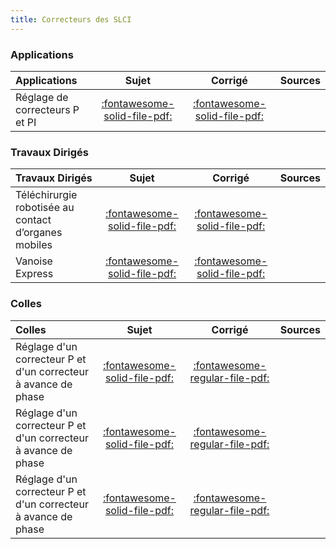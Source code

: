```yaml
---
title: Correcteurs des SLCI 
---
```


### Applications 
 
| Applications | Sujet | Corrigé | Sources  | 
| :-------------- | :---: | :-----: | :------: | 
| Réglage de correcteurs P et PI | [:fontawesome-solid-file-pdf:](http://xpessoles-cpge.fr/pdf/Cy_03_01_Activation_01_P_PI_Sujet.pdf) | [:fontawesome-solid-file-pdf:](http://xpessoles-cpge.fr/pdf/Cy_03_01_Activation_01_P_PI_Corrige.pdf) | 

### Travaux Dirigés 
 
| Travaux Dirigés | Sujet | Corrigé | Sources  | 
| :-------------- | :---: | :-----: | :------: | 
| Téléchirurgie robotisée au contact d’organes mobiles | [:fontawesome-solid-file-pdf:](http://xpessoles-cpge.fr/pdf/Cy_03_01_TD_Synthese_01_Hoeken_Sujet.pdf) | [:fontawesome-solid-file-pdf:](http://xpessoles-cpge.fr/pdf/Cy_03_01_TD_Synthese_01_Hoeken_Corrige.pdf) | 
| Vanoise Express | [:fontawesome-solid-file-pdf:](http://xpessoles-cpge.fr/pdf/Cy_03_01_TD_Synthese_02_VanoiseExp_Sujet.pdf) | [:fontawesome-solid-file-pdf:](http://xpessoles-cpge.fr/pdf/Cy_03_01_TD_Synthese_02_VanoiseExp_Corrige.pdf) | 

### Colles 
 
| Colles | Sujet | Corrigé | Sources  | 
| :-------------- | :---: | :-----: | :------: | 
| Réglage d'un correcteur P et d'un correcteur à avance de phase | [:fontawesome-solid-file-pdf:](http://xpessoles-cpge.fr/pdf/Cy_03_01_Colle_02_P_AP_Sujet.pdf) | [:fontawesome-regular-file-pdf:](http://xpessoles-cpge.fr/pdf/Cy_03_01_Colle_02_P_AP_Corrige.pdf) | 
| Réglage d'un correcteur P et d'un correcteur à avance de phase | [:fontawesome-solid-file-pdf:](http://xpessoles-cpge.fr/pdf/Cy_03_01_Colle_03_P_AP_Sujet.pdf) | [:fontawesome-regular-file-pdf:](http://xpessoles-cpge.fr/pdf/Cy_03_01_Colle_03_P_AP_Corrige.pdf) | 
| Réglage d'un correcteur P et d'un correcteur à avance de phase | [:fontawesome-solid-file-pdf:](http://xpessoles-cpge.fr/pdf/Cy_03_01_Colle_04_P_I_Sujet.pdf) | [:fontawesome-regular-file-pdf:](http://xpessoles-cpge.fr/pdf/Cy_03_01_Colle_04_P_I_Corrige.pdf) | 


